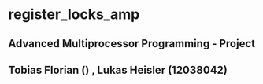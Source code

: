 # register_locks_amp

## Advanced Multiprocessor Programming - Project

## Tobias Florian () , Lukas Heisler (12038042)